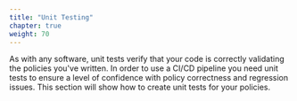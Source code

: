 ```yaml
---
title: "Unit Testing"
chapter: true
weight: 70
---
```

As with any software, unit tests verify that your code is correctly validating the policies you've written. In order to use a CI/CD pipeline you need unit tests to ensure a level of confidence with policy correctness and regression issues. This section will show how to create unit tests for your policies. 
